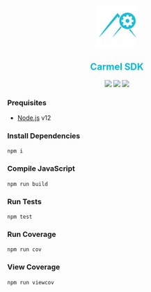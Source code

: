 <p align="center"> <img src="https://raw.githubusercontent.com/fluidtrends/carmel.sdk/master/logo.png" width="96px"> 
<h2 align="center" style="color:#00BCD4"> Carmel SDK </h2>
</p>

<p align="center"> <a href="https://github.com/fluidtrends/savor/actions?query=workflow%3Abuild"> <img src="https://github.com/fluidtrends/savor/workflows/build/badge.svg"/></a> <a href="https://codeclimate.com/github/fluidtrends/carmel.sdk/maintainability"><img src="https://api.codeclimate.com/v1/badges/1ecfce634578b66103ea/maintainability" /></a> <a href="https://codeclimate.com/github/fluidtrends/carmel.sdk/test_coverage"><img src="https://api.codeclimate.com/v1/badges/1ecfce634578b66103ea/test_coverage" /></a> </p>


### Prequisites

* [Node.js](https://nodejs.org/) v12

### Install Dependencies 

```
npm i
```

### Compile JavaScript

```
npm run build
```

### Run Tests

```
npm test
```

### Run Coverage

```
npm run cov
```

### View Coverage

```
npm run viewcov
```

